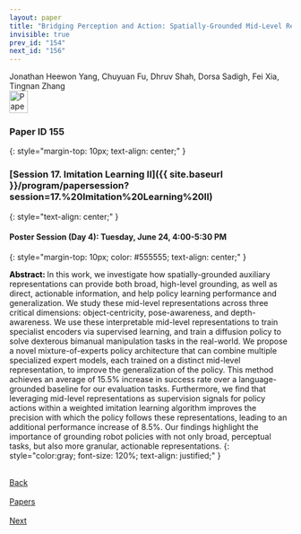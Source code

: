 ```yaml
---
layout: paper
title: "Bridging Perception and Action: Spatially-Grounded Mid-Level Representations for Robot Generalization"
invisible: true
prev_id: "154"
next_id: "156"
---
```

<div class="paper-authors">
  <div class="paper-author-box">
    <div class="paper-author-name">Jonathan Heewon Yang, Chuyuan Fu, Dhruv Shah, Dorsa Sadigh, Fei Xia, Tingnan Zhang</div>
    <div class="paper-author-uni"></div>
  </div>
</div>

<div class="paper-pdf">
  <div>
    <a href="https://www.roboticsproceedings.org/rss21/p155.pdf" title="Download PDF" target="_blank">
      <img src="{{ site.baseurl }}/images/paper_link_cardinal_red.png" alt="Paper PDF" width="33" height="40" />
    </a>
  </div>
</div>

### Paper ID 155
{: style="margin-top: 10px; text-align: center;" }

### [Session 17. Imitation Learning II]({{ site.baseurl }}/program/papersession?session=17.%20Imitation%20Learning%20II)
{: style="text-align: center;" }

#### Poster Session (Day 4): Tuesday, June 24, 4:00-5:30 PM
{: style="margin-top: 10px; color: #555555; text-align: center;" }

<b style="color: black;">Abstract: </b>In this work, we investigate how spatially-grounded auxiliary representations can provide both broad, high-level grounding, as well as direct, actionable information, and help policy learning performance and generalization. We study these mid-level representations across three critical dimensions: object-centricity, pose-awareness, and depth-awareness. We use these interpretable mid-level representations to train specialist encoders via supervised learning, and train a diffusion policy to solve dexterous bimanual manipulation tasks in the real-world. We propose a novel mixture-of-experts policy architecture that can combine multiple specialized expert models, each trained on a distinct mid-level representation, to improve the generalization of the policy. This method achieves an average of 15.5% increase in success rate over a language-grounded baseline for our evaluation tasks. Furthermore, we find that leveraging mid-level representations as supervision signals for policy actions within a weighted imitation learning algorithm improves the precision with which the policy follows these representations, leading to an additional performance increase of 8.5%. Our findings highlight the importance of grounding robot policies with not only broad, perceptual tasks, but also more granular, actionable representations.
{: style="color:gray; font-size: 120%; text-align: justified;" }

<div class="paper-menu">
  <div class="paper-menu-inner">
    <a href="{{ site.baseurl }}/program/papers/154/" title="Previous Paper">
            <div class="paper-menu-icon">
                <i class="fas fa-arrow-left"></i><br>
                <span class="paper-menu-label">Back</span>
            </div>
        </a>
    <a href="{{ site.baseurl }}/program/papers" title="All Papers">
      <div class="paper-menu-icon">
        <i class="fas fa-list"></i><br>
        <span class="paper-menu-label">Papers</span>
      </div>
    </a>
    <a href="{{ site.baseurl }}/program/papers/156/" title="Next Paper">
            <div class="paper-menu-icon">
                <i class="fas fa-arrow-right"></i><br>
                <span class="paper-menu-label">Next</span>
            </div>
        </a>
  </div>
</div>
